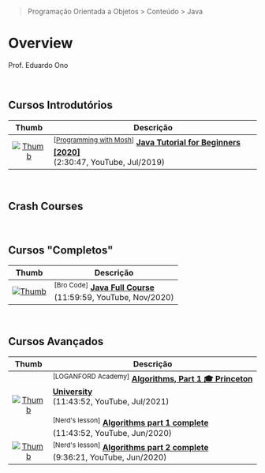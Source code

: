 > Programação Orientada a Objetos > Conteúdo > Java

# Overview

Prof. Eduardo Ono

<br>

## Cursos Introdutórios

| Thumb | Descrição |
| :-: | --- |
| [![Thumb](https://img.youtube.com/vi/eIrMbAQSU34/default.jpg)](https://www.youtube.com/watch?v=eIrMbAQSU34 "Java Tutorial for Beginners [2020]") | <sup>[[Programming with Mosh]]</sup> [__Java Tutorial for Beginners [2020]__](https://www.youtube.com/watch?v=eIrMbAQSU34) <br> (2:30:47, YouTube, Jul/2019)

<br>

## Crash Courses

<br>

## Cursos "Completos"

| Thumb | Descrição |
| :-: | --- |
| [![Thumb](https://img.youtube.com/vi/xk4_1vDrzzo/default.jpg)](https://www.youtube.com/watch?v=xk4_1vDrzzo "Java Full Course") | <sup>[Bro Code]</sup> [__Java Full Course__](https://www.youtube.com/watch?v=xk4_1vDrzzo) <br> (11:59:59, YouTube, Nov/2020)

<br>

## Cursos Avançados

| Thumb | Descrição |
| :-: | --- |
| [![Thumb](https://img.youtube.com/vi/77_TL7FHAw0/default.jpg)](https://www.youtube.com/watch?v=77_TL7FHAw0 "Algorithms, Part 1 🎓 Princeton University") | <sup>[LOGANFORD Academy]</sup> [__Algorithms, Part 1 🎓 Princeton University__](https://www.youtube.com/watch?v=77_TL7FHAw0) <br> (11:43:52, YouTube, Jul/2021) <br><br> <sup>[Nerd's lesson]</sup> [__Algorithms part 1 complete__](https://www.youtube.com/watch?v=9diDWV-fOnE) <br> (11:43:52, YouTube, Jun/2020)
| [![Thumb](https://img.youtube.com/vi/0qF7tPSQdCg/default.jpg)](https://www.youtube.com/watch?v=0qF7tPSQdCg "Algorithms part 2 complete") | <sup>[Nerd's lesson]</sup> [__Algorithms part 2 complete__](https://www.youtube.com/watch?v=0qF7tPSQdCg) <br> (9:36:21, YouTube, Jun/2020)

<br>

[Programming with Mosh]: https://www.youtube.com/channel/UCWv7vMbMWH4-V0ZXdmDpPBA
